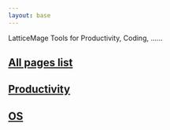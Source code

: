 ```yaml
---
layout: base
---
```


LatticeMage Tools for Productivity, Coding, ......


## [All pages list](./all)

## [Productivity](./Productivity/)

## [OS](./OS/)

